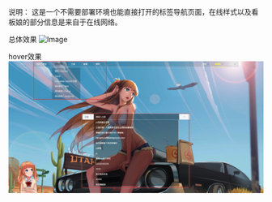 说明：
这是一个不需要部署环境也能直接打开的标签导航页面，在线样式以及看板娘的部分信息是来自于在线网络。

总体效果
![Image](./img/总体效果.png)

hover效果
![Image](./img/导航栏hover效果以及搜索框效果.png)